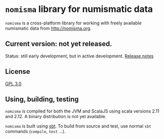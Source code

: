 # `nomisma` library for numismatic data


`nomisma` is a cross-platform library for working with freely available numismatic data from <http://nomisma.org>.

## Current version: not yet released.

Status: still early development, but in active development. [Release notes](releases.md)

## License

[GPL 3.0](https://opensource.org/licenses/gpl-3.0.html)

## Using, building, testing

`nomisma` is compiled for both the JVM and ScalaJS using scala versions 2.11 and 2.12.  A binary distribution is not yet available.


`nomisma` is built using [sbt](http://www.scala-sbt.org/). To build from source and test, use normal `sbt` commands (`compile`, `test` ...).
